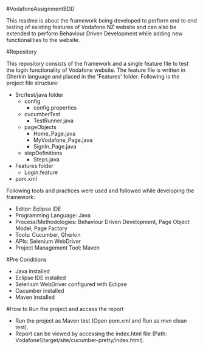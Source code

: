 #VodafoneAssignmentBDD 

This readme is about the framework being developed to perform end to end testing of existing features of Vodafone NZ website and can also be extended to perform Behaviour Driven Development while adding new functionalities to the website.

#Repository

This repository consists of the framework and a single feature file to test the login functionality of Vodafone website. The feature file is written in Gherkin language and placed in the 'Features' folder.
Following is the project file structure:
- Src/test/java folder
    - config
        * config.properties
    -	cucumberTest
        * TestRunner.java
    -	pageObjects
        * Home_Page.java
        * MyVodafone_Page.java
        * SignIn_Page.java
    -	stepDefinitions
        * Steps.java
- Features folder
    - Login.feature
- pom.xml

Following tools and practices were used and followed while developing the framework:
- Editor: Eclipse IDE
- Programming Language: Java
- Process/Methodologies: Behaviour Driven Development, Page Object Model, Page Factory
- Tools: Cucumber, Gherkin
- APIs: Selenium WebDriver
- Project Management Tool: Maven

#Pre Conditions

- Java installed
- Eclipse IDE installed
- Selenium WebDriver configured with Eclipse 
- Cucumber installed
- Maven installed

#How to Run the project and access the report

- Run the project as Maven test (Open pom.xml and Run as mvn clean test).
- Report can be viewed by accessing the index.html file (Path: Vodafone1/target/site/cucumber-pretty/index.html).
